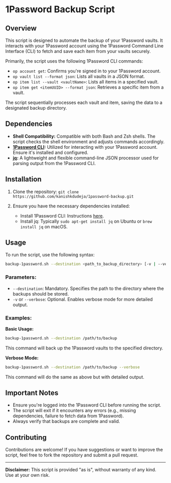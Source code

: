 # 1Password Backup Script

## Overview

This script is designed to automate the backup of your 1Password vaults. It interacts with your 1Password account using the 1Password Command Line Interface (CLI) to fetch and save each item from your vaults securely.

Primarily, the script uses the following 1Password CLI commands:

- `op account get`: Confirms you're signed in to your 1Password account.
- `op vault list --format json`: Lists all vaults in a JSON format.
- `op item list --vault <vaultName>`: Lists all items in a specified vault.
- `op item get <itemUUID> --format json`: Retrieves a specific item from a vault.

The script sequentially processes each vault and item, saving the data to a designated backup directory.

## Dependencies

- **Shell Compatibility:** Compatible with both Bash and Zsh shells. The script checks the shell environment and adjusts commands accordingly.
- **[1Password CLI](https://support.1password.com/command-line/):** Utilized for interacting with your 1Password account. Ensure it's installed and configured.
- **[jq](https://stedolan.github.io/jq/):** A lightweight and flexible command-line JSON processor used for parsing output from the 1Password CLI.

## Installation

1. Clone the repository:
   `git clone https://github.com/kanishkdudeja/1password-backup.git`

2. Ensure you have the necessary dependencies installed:
    - Install 1Password CLI: Instructions [here](https://support.1password.com/command-line/).
    - Install jq: Typically `sudo apt-get install jq` on Ubuntu or `brew install jq` on macOS.

## Usage

To run the script, use the following syntax:

```bash
backup-1password.sh --destination <path_to_backup_directory> [-v | --verbose]
```

### Parameters:

- `--destination`: Mandatory. Specifies the path to the directory where the backups should be stored.
- `-v` or `--verbose`: Optional. Enables verbose mode for more detailed output.

### Examples:

**Basic Usage:**

```bash
backup-1password.sh --destination /path/to/backup
```

This command will back up the 1Password vaults to the specified directory.

**Verbose Mode:**
   
```bash
backup-1password.sh --destination /path/to/backup --verbose
```

This command will do the same as above but with detailed output.

## Important Notes

- Ensure you're logged into the 1Password CLI before running the script.
- The script will exit if it encounters any errors (e.g., missing dependencies, failure to fetch data from 1Password).
- Always verify that backups are complete and valid.

## Contributing

Contributions are welcome! If you have suggestions or want to improve the script, feel free to fork the repository and submit a pull request.

---

**Disclaimer:** This script is provided "as is", without warranty of any kind. Use at your own risk.
